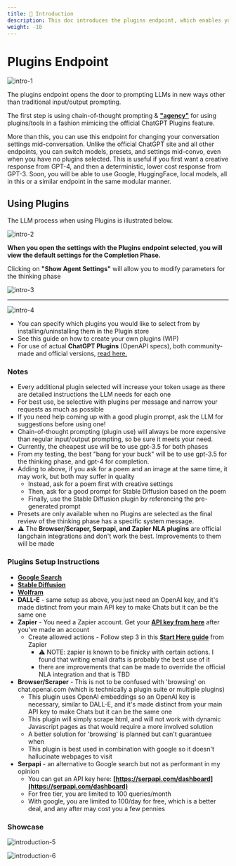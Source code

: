 ```yaml
---
title: 🔌 Introduction
description: This doc introduces the plugins endpoint, which enables you to use different LLMs and tools with more flexibility and control. You can change your settings and plugins on the fly, and use plugins to access various sources of information and assistance.
weight: -10
---
```


# Plugins Endpoint

![intro-1](https://github.com/danny-avila/LibreChat/assets/32828263/7db788a5-2173-4115-b34b-43ea132dae69)

The plugins endpoint opens the door to prompting LLMs in new ways other than traditional input/output prompting.

The first step is using chain-of-thought prompting & **["agency"](https://zapier.com/blog/ai-agent/)** for using plugins/tools in a fashion mimicing the official ChatGPT Plugins feature.

More than this, you can use this endpoint for changing your conversation settings mid-conversation. Unlike the official ChatGPT site and all other endpoints, you can switch models, presets, and settings mid-convo, even when you have no plugins selected. This is useful if you first want a creative response from GPT-4, and then a deterministic, lower cost response from GPT-3. Soon, you will be able to use Google, HuggingFace, local models, all in this or a similar endpoint in the same modular manner.

## Using Plugins

The LLM process when using Plugins is illustrated below.

![intro-2](https://github.com/danny-avila/LibreChat/assets/32828263/789406e1-7345-43d2-823b-8aed0588bb78)

**When you open the settings with the Plugins endpoint selected, you will view the default settings for the Completion Phase.**

Clicking on **"Show Agent Settings"** will allow you to modify parameters for the thinking phase

![intro-3](https://github.com/danny-avila/LibreChat/assets/32828263/d9a43517-5b35-4786-a126-0adf62b5b087)

---

![intro-4](https://github.com/danny-avila/LibreChat/assets/32828263/12a51feb-c030-4cf0-8429-16360270988d)

- You can specify which plugins you would like to select from by installing/uninstalling them in the Plugin store
- See this guide on how to create your own plugins (WIP)
- For use of actual **ChatGPT Plugins** (OpenAPI specs), both community-made and official versions, [read here.](./chatgpt_plugins_openapi.md)

### Notes

- Every additional plugin selected will increase your token usage as there are detailed instructions the LLM needs for each one
- For best use, be selective with plugins per message and narrow your requests as much as possible
- If you need help coming up with a good plugin prompt, ask the LLM for suggestions before using one!
- Chain-of-thought prompting (plugin use) will always be more expensive than regular input/output prompting, so be sure it meets your need.
- Currently, the cheapest use will be to use gpt-3.5 for both phases
- From my testing, the best "bang for your buck" will be to use gpt-3.5 for the thinking phase, and gpt-4 for completion.
- Adding to above, if you ask for a poem and an image at the same time, it may work, but both may suffer in quality
  - Instead, ask for a poem first with creative settings
  - Then, ask for a good prompt for Stable Diffusion based on the poem
  - Finally, use the Stable Diffusion plugin by referencing the pre-generated prompt
- Presets are only available when no Plugins are selected as the final review of the thinking phase has a specific system message.
- ⚠️ The **Browser/Scraper, Serpapi, and Zapier NLA plugins** are official langchain integrations and don't work the best. Improvements to them will be made

### Plugins Setup Instructions

- **[Google Search](./google_search.md)**
- **[Stable Diffusion](./stable_diffusion.md)**
- **[Wolfram](./wolfram.md)**
- **DALL-E** - same setup as above, you just need an OpenAI key, and it's made distinct from your main API key to make Chats but it can be the same one
- **Zapier** - You need a Zapier account. Get your **[API key from here](https://nla.zapier.com/credentials/)** after you've made an account
  - Create allowed actions - Follow step 3 in this **[Start Here guide](https://nla.zapier.com/start/)** from Zapier
    - ⚠️ NOTE: zapier is known to be finicky with certain actions. I found that writing email drafts is probably the best use of it
    - there are improvements that can be made to override the official NLA integration and that is TBD
- **Browser/Scraper** - This is not to be confused with 'browsing' on chat.openai.com (which is technically a plugin suite or multiple plugins)
  - This plugin uses OpenAI embeddings so an OpenAI key is necessary, similar to DALL-E, and it's made distinct from your main API key to make Chats but it can be the same one
  - This plugin will simply scrape html, and will not work with dynamic Javascript pages as that would require a more involved solution
  - A better solution for 'browsing' is planned but can't guarantuee when
  - This plugin is best used in combination with google so it doesn't hallucinate webpages to visit
- **Serpapi** - an alternative to Google search but not as performant in my opinion
  - You can get an API key here: **[https://serpapi.com/dashboard](https://serpapi.com/dashboard)**
  - For free tier, you are limited to 100 queries/month
  - With google, you are limited to 100/day for free, which is a better deal, and any after may cost you a few pennies

### Showcase

![introduction-5](https://github.com/danny-avila/LibreChat/assets/32828263/40cd1989-437f-49bb-9055-010e3efc468b)

![introduction-6](https://github.com/danny-avila/LibreChat/assets/32828263/b009a094-7311-45fb-a7ea-f5010f32ec45)
